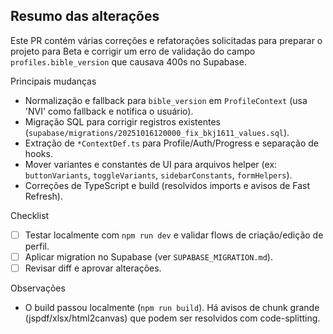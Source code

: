 ## Resumo das alterações

Este PR contém várias correções e refatorações solicitadas para preparar o projeto para Beta e corrigir um erro de validação do campo `profiles.bible_version` que causava 400s no Supabase.

Principais mudanças
- Normalização e fallback para `bible_version` em `ProfileContext` (usa 'NVI' como fallback e notifica o usuário).
- Migração SQL para corrigir registros existentes (`supabase/migrations/20251016120000_fix_bkj1611_values.sql`).
- Extração de `*ContextDef.ts` para Profile/Auth/Progress e separação de hooks.
- Mover variantes e constantes de UI para arquivos helper (ex: `buttonVariants`, `toggleVariants`, `sidebarConstants`, `formHelpers`).
- Correções de TypeScript e build (resolvidos imports e avisos de Fast Refresh).

Checklist
- [ ] Testar localmente com `npm run dev` e validar flows de criação/edição de perfil.
- [ ] Aplicar migration no Supabase (ver `SUPABASE_MIGRATION.md`).
- [ ] Revisar diff e aprovar alterações.

Observações
- O build passou localmente (`npm run build`). Há avisos de chunk grande (jspdf/xlsx/html2canvas) que podem ser resolvidos com code-splitting.
